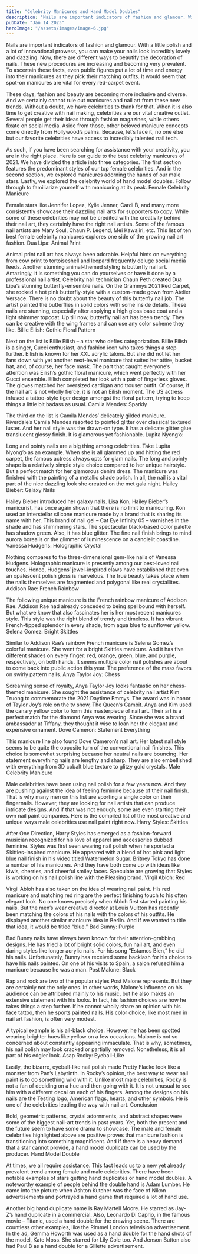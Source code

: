 ```yaml
---
title: "Celebrity Manicures and Hand Model Doubles"
description: "Nails are important indicators of fashion and glamour. With a little polish and a lot of innovational prowess, you can make your nails look incredibly lovely and dazzling."
pubDate: "Jan 14 2023"
heroImage: "/assets/images/image-6.jpg"
---
```

Nails are important indicators of fashion and glamour. With a little polish and a lot of innovational prowess, you can make your nails look incredibly lovely and dazzling. Now, there are different ways to beautify the decoration of nails. These new procedures are increasing and becoming very prevalent. To ascertain these facts, even public figures put a lot of time and energy into their manicures as they pick their matching outfits. It would seem that spot-on manicures are vital for every red-carpet event.

These days, fashion and beauty are becoming more inclusive and diverse. And we certainly cannot rule out manicures and nail art from these new trends. Without a doubt, we have celebrities to thank for that. When it is also time to get creative with nail making, celebrities are our vital creative outlet. Several people get their ideas through fashion magazines, while others fixate on social media. Aside from those, other beloved manicure concepts come directly from Hollywood’s palms. Because, let’s face it, no one else but our favorite celebrities have access to incredibly talented nail tech.

As such, if you have been searching for assistance with your creativity, you are in the right place. Here is our guide to the best celebrity manicures of 2021. We have divided the article into three categories. The first section features the predominant styles of our top female celebrities. And in the second section, we explored manicures adorning the hands of our male stars. Lastly, we explored the celebrity world of hand model doubles. Follow through to familiarize yourself with manicuring at its peak.
Female Celebrity Manicure

Female stars like Jennifer Lopez, Kylie Jenner, Cardi B, and many more consistently showcase their dazzling nail arts for supporters to copy. While some of these celebrities may not be credited with the creativity behind their nail art, they certainly have the right nail artists. Some of the famous nail artists are Mary Soul, Chaun P. Legend, Mei Kawajiri, etc. This list of ten best female celebrity manicures explores one side of the growing nail art fashion.
Dua Lipa: Animal Print

Animal print nail art has always been adorable. Helpful hints on everything from cow print to tortoiseshell and leopard frequently deluge social media feeds. Another stunning animal-themed styling is butterfly nail art. Amazingly, it is something you can do yourselves or have it done by a professional nail artist. Celebrity nail technician Chaun Peth created Dua Lipa’s stunning butterfly-ensemble nails. On the Grammys 2021 Red Carpet, she rocked a hot pink butterfly-style with a custom-made gown from Atelier Versace. There is no doubt about the beauty of this butterfly nail job. The artist painted the butterflies in solid colors with some inside details. These nails are stunning, especially after applying a high gloss base coat and a light shimmer topcoat. Up till now, butterfly nail art has been trendy. They can be creative with the wing frames and can use any color scheme they like.
Billie Eilish: Gothic Floral Pattern

Next on the list is Billie Eilish – a star who defies categorization. Billie Eilish is a singer, Gucci enthusiast, and fashion icon who takes things a step further. Eilish is known for her XXL acrylic talons. But she did not let her fans down with yet another next-level manicure that suited her attire, bucket hat, and, of course, her face mask. The part that caught everyone’s attention was Eilish’s gothic floral manicure, which went perfectly with her Gucci ensemble. Eilish completed her look with a pair of fingerless gloves. The gloves matched her oversized cardigan and trouser outfit. Of course, if the nail art is not wholly fierce, it is not an Eilish moment. The US actress infused a tattoo-style tiger design amongst the floral pattern, trying to keep things a little bit badass as usual.
Camila Mendes: Sparkly

The third on the list is Camila Mendes’ delicately gilded manicure. Riverdale’s Camila Mendes resorted to pointed glitter over classical textured luster. And her nail style was the drawn-on type. It has a delicate glitter glue translucent glossy finish. It is glamorous yet fashionable.
Lupita Nyong’o:

Long and pointy nails are a big thing among celebrities. Take Lupita Nyong’o as an example. When she is all glammed up and hitting the red carpet, the famous actress always opts for glam nails. The long and pointy shape is a relatively simple style choice compared to her unique hairstyle. But a perfect match for her glamorous denim dress. The manicure was finished with the painting of a metallic shade polish. In all, the nail is a vital part of the nice dazzling look she created on the met gala night.
Hailey Bieber: Galaxy Nails

Hailey Bieber introduced her galaxy nails. Lisa Kon, Hailey Bieber’s manicurist, has once again shown that there is no limit to manicuring. Kon used an interstellar silicone manicure made by a brand that is sharing its name with her. This brand of nail gel – Cat Eye Infinity 05 – varnishes in the shade and has shimmering stars. The spectacular black-based color palette has shadow green. Also, it has blue glitter. The fine nail finish brings to mind aurora borealis or the glimmer of luminescence on a candlelit coastline.
Vanessa Hudgens: Holographic Crystal

Nothing compares to the three-dimensional gem-like nails of Vanessa Hudgens. Holographic manicure is presently among our best-loved nail touches. Hence, Hudgens’ jewel-inspired claws have established that even an opalescent polish gloss is marvelous. The true beauty takes place when the nails themselves are fragmented and polygonal like real crystallites.
Addison Rae: French Rainbow

The following unique manicure is the French rainbow manicure of Addison Rae. Addison Rae had already conceded to being spellbound with herself. But what we know that also fascinates her is her most recent manicures style. This style was the right blend of trendy and timeless. It has vibrant French-tipped splendor in every shade, from aqua blue to sunflower yellow.
Selena Gomez: Bright Skittles

Similar to Addison Rae’s rainbow French manicure is Selena Gomez’s colorful manicure. She went for a bright Skittles manicure. And it has five different shades on every finger: red, orange, green, blue, and purple, respectively, on both hands. It seems multiple color nail polishes are about to come back into public action this year. The preference of the mass favors on swirly pattern nails.
Anya Taylor Joy: Chess

Screaming sense of royalty, Anya Taylor Joy looks fantastic on her chess-themed manicure. She sought the assistance of celebrity nail artist Kim Truong to commemorate the 2021 Daytime Emmys. The award was in honor of Taylor Joy’s role on the tv show, The Queen’s Gambit. Anya and Kim used the canary yellow color to form this masterpiece of nail art. Their art is a perfect match for the diamond Anya was wearing. Since she was a brand ambassador at Tiffany, they thought it wise to loan her the elegant and expensive ornament.
Dove Cameron: Statement Everything

This manicure line also found Dove Cameron’s nail art. Her latest nail style seems to be quite the opposite turn of the conventional nail finishes. This choice is somewhat surprising because her neutral nails are bouncing. Her statement everything nails are lengthy and sharp. They are also embellished with everything from 3D cobalt blue texture to glitzy gold crystals.
Male Celebrity Manicure

Male celebrities have been using nail polish for a few years now. And they are pushing against the idea of feeling feminine because of their nail finish. That is why many men on this list are sporting a single color on their fingernails. However, they are looking for nail artists that can produce intricate designs. And if that was not enough, some are even starting their own nail paint companies. Here is the compiled list of the most creative and unique ways male celebrities use nail paint right now.
Harry Styles: Skittles

After One Direction, Harry Styles has emerged as a fashion-forward musician recognized for his love of apparel and accessories dubbed feminine. Styles was first seen wearing nail polish when he sported a Skittles-inspired manicure. He appeared with a blend of hot pink and light blue nail finish in his video titled Watermelon Sugar. Britney Tokyo has done a number of his manicures. And they have both come up with ideas like kiwis, cherries, and cheerful smiley faces. Speculate are growing that Styles is working on his nail polish line with the Pleasing brand.
Virgil Abloh: Red

Virgil Abloh has also taken on the idea of wearing nail paint. His red manicure and matching red ring are the perfect finishing touch to his often elegant look. No one knows precisely when Abloh first started painting his nails. But the men’s wear creative director at Louis Vuitton has recently been matching the colors of his nails with the colors of his outfits. He displayed another similar manicure idea in Berlin. And if we wanted to title that idea, it would be titled “blue.”
Bad Bunny: Purple

Bad Bunny nails have always been known for their attention-grabbing designs. He has tried a lot of bright solid colors, fun nail art, and even daring styles like longer acrylic nails. For his song “Estamos Bien,” he did his nails. Unfortunately, Bunny has received some backlash for his choice to have his nails painted. On one of his visits to Spain, a salon refused him a manicure because he was a man.
Post Malone: Black

Rap and rock are two of the popular styles Post Malone represents. But they are certainly not the only ones. In other words, Malone’s influence on his audience can be attributed mainly to his music, but he also makes an extensive statement with his looks. In fact, his fashion choices are how he takes things a step further. If he cannot wholly share an opinion with his face tattoo, then he sports painted nails. His color choice, like most men in nail art fashion, is often very modest.

A typical example is his all-black choice. However, he has been spotted wearing brighter hues like yellow on a few occasions. Malone is not so concerned about constantly appearing immaculate. That is why, sometimes, his nail polish may look cracked or partially removed. Nonetheless, it is all part of his edgier look.
Asap Rocky: Eyeball-Like

Lastly, the bizarre, eyeball-like nail polish made Pretty Flacko look like a monster from Pan’s Labyrinth. In Rocky’s opinion, the best way to wear nail paint is to do something wild with it. Unlike most male celebrities, Rocky is not a fan of deciding on a hue and then going with it. It is not unusual to see him with a different decal on each of his fingers. Among the designs on his nails are the Testing logo, American flags, hearts, and other symbols. He is one of the celebrities leading the way with nail art.
Conclusion

Bold, geometric patterns, crystal adornments, and abstract shapes were some of the biggest nail-art trends in past years. Yet, both the present and the future seem to have some drama to showcase. The male and female celebrities highlighted above are positive proves that manicure fashion is transitioning into something magnificent. And if there is a heavy demand that a star cannot provide, a hand model duplicate can be used by the producer.
Hand Model Double

At times, we all require assistance. This fact leads us to a new yet already prevalent trend among female and male celebrities. There have been notable examples of stars getting hand duplicates or hand model doubles. A noteworthy example of people behind the double hand is Adam Lumber. He came into the picture when Ashton Kutcher was the face of Nikon advertisements and portrayed a hand game that required a lot of hand use.

Another big hand duplicate name is Ray Martell Moore. He starred as Jay-Z’s hand duplicate in a commercial. Also, Leonardo Di Caprio, in the famous movie – Titanic, used a hand double for the drawing scene. There are countless other examples, like the Rimmel London television advertisement. In the ad, Gemma Howorth was used as a hand double for the hand shots of the model, Kate Moss. She starred for Lily Cole too. And Jenson Button also had Paul B as a hand double for a Gillette advertisement.
